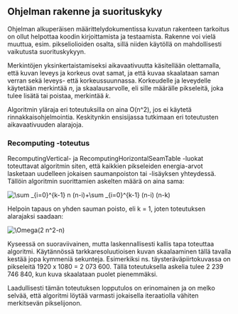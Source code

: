 ## Ohjelman rakenne ja suorituskyky

Ohjelman alkuperäisen määrittelydokumentissa kuvatun rakenteen tarkoitus on ollut helpottaa koodin kirjoittamista ja testaamista. Rakenne voi vielä muuttua, esim. pikseliolioiden osalta, sillä niiden käytöllä on mahdollisesti vaikutusta suorituskykyyn.

Merkintöjen yksinkertaistamiseksi aikavaativuutta käsitellään olettamalla, että kuvan leveys ja korkeus ovat samat, ja että kuvaa skaalataan saman verran sekä leveys- että korkeussuunnassa. Korkeudelle ja leveydelle käytetään merkintää _n_, ja skaalausarvolle, eli sille määrälle pikseleitä, joka tulee lisätä tai poistaa, merkintää _k_. 

Algoritmin yläraja eri toteutuksilla on aina O(n^2), jos ei käytetä rinnakkaisohjelmointia. Keskitynkin ensisijassa tutkimaan eri toteutusten aikavaativuuden alarajoja.

### Recomputing -toteutus

RecomputingVertical- ja RecomputingHorizontalSeamTable -luokat toteuttavat algoritmin siten, että kaikkien pikseleiden energia-arvot lasketaan uudelleen jokaisen saumanpoiston tai -lisäyksen yhteydessä. Tällöin algoritmin suorittamien askelten määrä on aina sama:

<img src="https://latex.codecogs.com/svg.latex?\sum&space;_{i=0}^{k-1}&space;n&space;(n-i)&plus;\sum&space;_{i=0}^{k-1}&space;(n-i)&space;(n-k)" title="\sum _{i=0}^{k-1} n (n-i)+\sum _{i=0}^{k-1} (n-i) (n-k)" /></br>

Helpoin tapaus on yhden sauman poisto, eli k = 1, joten toteutuksen alarajaksi saadaan:

<img src="https://latex.codecogs.com/svg.latex?\Omega(2&space;n^2-n)" title="\Omega(2 n^2-n)" /></br>

Kyseessä on suoraviivainen, mutta laskennallisesti kallis tapa toteuttaa algoritmi. Käytännössä tarkkaresoluutioisen kuvan skaalaaminen tällä tavalla kestää jopa kymmeniä sekunteja. Esimerkiksi ns. täysteräväpiirtokuvassa on pikseleitä 1920 x 1080 = 2 073 600. Tällä toteutuksella askelia tulee 2 239 746 840, kun kuva skaalataan puolet pienemmäksi.

Laadullisesti tämän toteutuksen lopputulos on erinomainen ja on melko selvää, että algoritmi löytää varmasti jokaisella iteraatiolla vähiten merkitsevän pikselijonon.